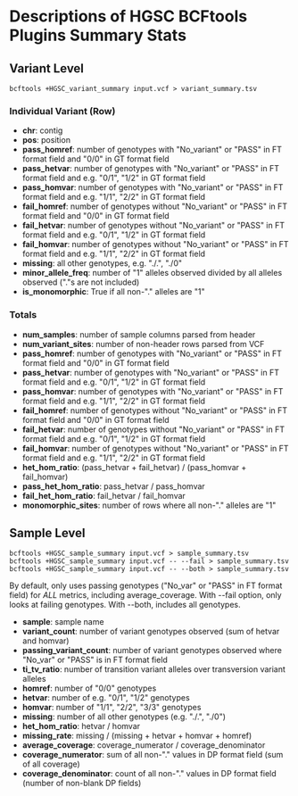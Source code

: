 # Descriptions of HGSC BCFtools Plugins Summary Stats

## Variant Level

```
bcftools +HGSC_variant_summary input.vcf > variant_summary.tsv
```

### Individual Variant (Row)
* **chr**:  contig
* **pos**:  position
* **pass_homref**:  number of genotypes with "No_variant" or "PASS" in FT format field and "0/0" in GT format field
* **pass_hetvar**:  number of genotypes with "No_variant" or "PASS" in FT format field and e.g. "0/1", "1/2" in GT format field
* **pass_homvar**:  number of genotypes with "No_variant" or "PASS" in FT format field and e.g. "1/1", "2/2" in GT format field
* **fail_homref**:  number of genotypes without "No_variant" or "PASS" in FT format field and "0/0" in GT format field
* **fail_hetvar**:  number of genotypes without "No_variant" or "PASS" in FT format field and e.g. "0/1", "1/2" in GT format field
* **fail_homvar**:  number of genotypes without "No_variant" or "PASS" in FT format field and e.g. "1/1", "2/2" in GT format field
* **missing**:  all other genotypes, e.g. "./.", "./0"
* **minor_allele_freq**:  number of "1" alleles observed divided by all alleles observed ("."s are not included)
* **is_monomorphic**: True if all non-"." alleles are "1"

### Totals
* **num_samples**:  number of sample columns parsed from header
* **num_variant_sites**:    number of non-header rows parsed from VCF
* **pass_homref**:  number of genotypes with "No_variant" or "PASS" in FT format field and "0/0" in GT format field
* **pass_hetvar**:  number of genotypes with "No_variant" or "PASS" in FT format field and e.g. "0/1", "1/2" in GT format field
* **pass_homvar**:  number of genotypes with "No_variant" or "PASS" in FT format field and e.g. "1/1", "2/2" in GT format field
* **fail_homref**:  number of genotypes without "No_variant" or "PASS" in FT format field and "0/0" in GT format field
* **fail_hetvar**:  number of genotypes without "No_variant" or "PASS" in FT format field and e.g. "0/1", "1/2" in GT format field
* **fail_homvar**:  number of genotypes without "No_variant" or "PASS" in FT format field and e.g. "1/1", "2/2" in GT format field
* **het_hom_ratio**:  (pass_hetvar + fail_hetvar) / (pass_homvar + fail_homvar)
* **pass_het_hom_ratio**:  pass_hetvar / pass_homvar
* **fail_het_hom_ratio**:  fail_hetvar / fail_homvar
* **monomorphic_sites**:  number of rows where all non-"." alleles are "1"


## Sample Level

```
bcftools +HGSC_sample_summary input.vcf > sample_summary.tsv
bcftools +HGSC_sample_summary input.vcf -- --fail > sample_summary.tsv
bcftools +HGSC_sample_summary input.vcf -- --both > sample_summary.tsv
```

By default, only uses passing genotypes ("No_var" or "PASS" in FT format field) for *ALL* metrics, including average_coverage. With --fail option, only looks at failing genotypes. With --both, includes all genotypes.

* **sample**: sample name
* **variant_count**:  number of variant genotypes observed (sum of hetvar and homvar)
* **passing_variant_count**:  number of variant genotypes observed where "No_var" or "PASS" is in FT format field
* **ti_tv_ratio**:  number of transition variant alleles over transversion variant alleles
* **homref**: number of "0/0" genotypes
* **hetvar**: number of e.g. "0/1", "1/2" genotypes
* **homvar**: number of "1/1", "2/2", "3/3" genotypes
* **missing**:  number of all other genotypes (e.g. "./.", "./0")
* **het_hom_ratio**: hetvar / homvar
* **missing_rate**: missing / (missing + hetvar + homvar + homref)
* **average_coverage**: coverage_numerator / coverage_denominator
* **coverage_numerator**: sum of all non-"." values in DP format field (sum of all coverage)
* **coverage_denominator**: count of all non-"." values in DP format field (number of non-blank DP fields)

